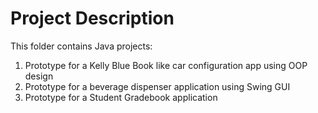 # Project Description

This folder contains Java projects:

1. Prototype for a Kelly Blue Book like car configuration app using OOP design
2. Prototype for a beverage dispenser application using Swing GUI
3. Prototype for a Student Gradebook application


